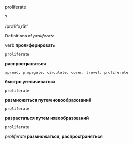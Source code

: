 proliferate

?

/prəˈlifəˌrāt/

Definitions of _proliferate_

verb
**пролиферировать**

    proliferate
**распространяться**

    spread, propagate, circulate, cover, travel, proliferate
**быстро увеличиваться**

    proliferate
**размножаться путем новообразований**

    proliferate
**разрастаться путем новообразований**

    proliferate

_proliferate_
**размножаться**, **распространяться**